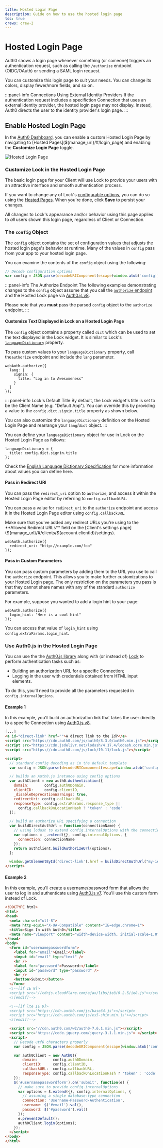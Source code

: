 ```yaml
---
title: Hosted Login Page
description: Guide on how to use the hosted login page
toc: true
crews: crew-2
---
```


# Hosted Login Page

Auth0 shows a login page whenever something (or someone) triggers an authentication request, such as calling the `/authorize` endpoint (OIDC/OAuth) or sending a SAML login request.

You can customize this login page to suit your needs. You can change its colors, display fewer/more fields, and so on.

:::panel-info Connections Using External Identity Providers
If the authentication request includes a specifiction Connection that uses an external identity provider, the hosted login page may not display. Instead, Auth0 directs the user to the identity provider's login page.
:::

## Enable Hosted Login Page

In the [Auth0 Dashboard](${manage_url}), you can enable a custom Hosted Login Page by navigating to [Hosted Pages](${manage_url}/#/login_page) and enabling the **Customize Login Page** toggle.

![Hosted Login Page](/media/articles/hosted-pages/login.png)

### Customize Lock in the Hosted Login Page

The basic login page for your Client will use Lock to provide your users with an attractive interface and smooth authentication process.

If you want to change any of Lock's [configurable options](/libraries/lock/v10/customization), you can do so using the [Hosted Pages](${manage_url}/#/login_page). When you're done, click **Save** to persist your changes.

All changes to Lock's appearance and/or behavior using this page applies to *all* users shown this login page, regardless of Client or Connection.

### The `config` Object

The `config` object contains the set of configuration values that adjusts the hosted login page's behavior at runtime. Many of the values in `config` pass from your app to your hosted login page.

You can examine the contents of the `config` object using the following:

```js
// Decode configuration options
var config = JSON.parse(decodeURIComponent(escape(window.atob('config'))));
```

:::panel-info The Authorize Endpoint
The following examples demonstrating changes to the `config` object assume that you call the [`authorize` endpoint](/api/authentication#authorization-code-grant) and the Hosted Lock page via [Auth0.js v8](/libraries/auth0js/v8).

Please note that you **must** pass the parsed `config` object to the `authorize` endpoint.
:::

#### Customize Text Displayed in Lock on a Hosted Login Page

The `config` object contains a property called `dict` which can be used to set the text displayed in the Lock widget. It is similar to Lock's [`languageDictionary`](/libraries/lock/v10/customization#languagedictionary-object-) property.

To pass custom values to your `languageDictionary` property, call the`authorize` endpoint and include the `lang` parameter.

```
webAuth.authorize({
  lang: {
    signin: {
      title: "Log in to Awesomeness"
    }
  }
});
```

::: panel-info Lock's Default Title
By default, the Lock widget's title is set to be the Client Name (e.g. "Default App"). You can override this by providing a value to the `config.dict.signin.title` property as shown below.

You can also customize the `languageDictionary` definition on the Hosted Login Page and rearrange your `lang`/`dict` object.
:::

You can define your `languageDictionary` object for use in Lock on the Hosted Login Page as follows:

```
languageDictionary = {
  title: config.dict.signin.title
};
```

Check the [English Language Dictionary Specification](https://github.com/auth0/lock/blob/master/src/i18n/en.js) for more information about values you can define here.

#### Pass in Redirect URI

You can pass the `redirect_uri` option to `authorize`, and access it within the Hosted Login Page editor by referring to `config.callbackURL`.

You can pass a value for `redirect_uri` to the `authorize` endpoint and access it in the Hosted Login Page editor using `config.callbackURL`.

<div class="alert alert-info">
Make sure that you've added any redirect URLs you're using to the **Allowed Redirect URLs** field on the [Client's settings page](${manage_url}/#/clients/${account.clientId}/settings).
</div>

```
webAuth.authorize({
  redirect_uri: "http://example.com/foo"
});
```

#### Pass in Custom Parameters

You can pass custom parameters by adding them to the URL you use to call the `authorize` endpoint. This allows you to make further customizations to your Hosted Login page. The only restriction on the parameters you pass is that they cannot share names with any of the standard `authorize` parameters.

For example, suppose you wanted to add a login hint to your page:

```
webAuth.authorize({
  login_hint: "Here is a cool hint"
});
```

You can access that value of `login_hint` using `config.extraParams.login_hint`.

### Use Auth0.js in the Hosted Login Page

You can use the the [Auth0.js library](/libraries/auth0js) along with (or instead of) [Lock](/libraries/lock) to perform authentication tasks such as:

* Building an authorization URL for a specific Connection;
* Logging in the user with credentials obtained from HTML input elements.

To do this, you'll need to provide all the parameters requested in `config.internalOptions`.

#### Example 1

In this example, you'll build an authorization link that takes the user directly to a specific Connection using [Auth0.js v8](/libraries/auth0js).

```html
[...]
<a id="direct-link" href="">A direct link to the IdP</a>
<script src="https://cdn.auth0.com/js/auth0/8.3.0/auth0.min.js"></script>
<script src="https://cdn.jsdelivr.net/lodash/4.17.4/lodash.core.min.js"></script>
<script src="https://cdn.auth0.com/js/lock/10.11/lock.js"></script>

<script>
  // standard config decoding as in the default template
  var config = JSON.parse(decodeURIComponent(escape(window.atob('config'))));

  // builds an Auth0.js instance using config options
  var authClient = new auth0.Authentication({
    domain:       config.auth0Domain,
    clientID:     config.clientID,
    _disableDeprecationWarnings: true,
    redirectUri: config.callbackURL,
    responseType: config.extraParams.response_type ||
      config.callbackOnLocationHash ? 'token' : 'code'
  });

  // build an authorize URL specifying a connection
  var buildDirectAuthUrl = function(connectionName) {
    // using lodash to extend config.internalOptions with the connectionName
    var options = _.extend({}, config.internalOptions, {
      connection: connectionName
    });
    return authClient.buildAuthorizeUrl(options);
  };

  window.getElementById('direct-link').href = buildDirectAuthUrl("my-idp-connection");
</script>
```

#### Example 2

In this example, you'll create a username/password form that allows the user to log in and authenticate using [Auth0.js v7](/libraries/auth0js/v7). You'll use this custom form instead of Lock.

```html
<!DOCTYPE html>
<html>
<head>
  <meta charset="utf-8">
  <meta http-equiv="X-UA-Compatible" content="IE=edge,chrome=1">
  <title>Sign In with Auth0</title>
  <meta name="viewport" content="width=device-width, initial-scale=1.0" />
</head>
<body>
  <form id="usernamepasswordform">
    <label for="email">Email:</label>
    <input id="email" type="text" />
    <br />
    <label for="password">Password:</label>
    <input id="password" type="password" />
    <br />
    <button>Submit</button>
  </form>
  <!--[if IE 8]>
  <script src="//cdnjs.cloudflare.com/ajax/libs/ie8/0.2.5/ie8.js"></script>
  <![endif]-->

  <!--[if lte IE 9]>
  <script src="https://cdn.auth0.com/js/base64.js"></script>
  <script src="https://cdn.auth0.com/js/es5-shim.min.js"></script>
  <![endif]-->

  <script src="//cdn.auth0.com/w2/auth0-7.6.1.min.js"></script>
  <script src="https://code.jquery.com/jquery-3.1.1.min.js"> </script>
  <script>
    // Decode utf8 characters properly
    var config = JSON.parse(decodeURIComponent(escape(window.atob('config'))));

    var auth0Client = new Auth0({
        domain:       config.auth0Domain,
        clientID:     config.clientID,
        callbackURL:  config.callbackURL,
        responseType: config.callbackOnLocationHash ? 'token' : 'code'
    });
    $('#usernamepasswordform').on('submit', function(e) {
      // make sure to provide config.internalOptions
      var options = $.extend({}, config.internalOptions, {
        // assuming a single database-type connection
        connection: 'Username-Password-Authentication',
        username: $('#email').val(),
        password: $('#password').val()
      });
      e.preventDefault();
      auth0Client.login(options);
    });
  </script>
</body>
</html>
```
